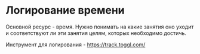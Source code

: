 # Логирование времени

Основной ресурс - время. Нужно понимать на какие занятия оно уходит и соответствуют ли эти занятия целям, которых необходимо достичь.

Инструмент для логирования - https://track.toggl.com/
